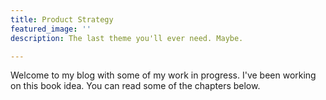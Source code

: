 ```yaml
---
title: Product Strategy
featured_image: ''
description: The last theme you'll ever need. Maybe.

---
```

Welcome to my blog with some of my work in progress. I've been working on this book idea. You can read some of the chapters below.
